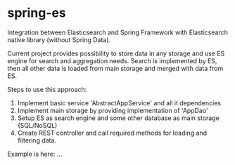 # spring-es
Integration between Elasticsearch and Spring Framework with Elasticsearch native library (without Spring Data).
 
Current project provides possibility to store data in any storage and use ES engine for search and aggregation needs.
 Search is implemented by ES, then all other data is loaded from main storage and merged with data from ES. 
 
Steps to use this approach:
 1. Implement basic service 'AbstractAppService' and all it dependencies
 2. Implement main storage by providing implementation of 'AppDao'
 3. Setup ES as search engine and some other database as main storage (SQL/NoSQL)
 4. Create REST controller and call required methods for loading and filtering data.
 
Example is here: ...
